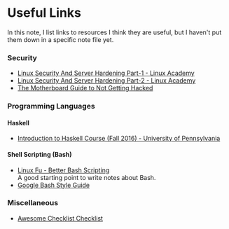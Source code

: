 # Useful Links

In this note, I list links to resources I think they are useful, 
but I haven't put them down in a specific note file yet.

### Security
- [Linux Security And Server Hardening Part-1 - Linux Academy](https://linuxacademy.com/howtoguides/posts/show/topic/19700-linux-security-and-server-hardening-part1)
- [Linux Security And Server Hardening Part-2 - Linux Academy](https://linuxacademy.com/howtoguides/posts/show/topic/19746-linux-security-and-server-hardening-part2)
- [The Motherboard Guide to Not Getting Hacked](https://motherboard.vice.com/en_us/article/d3devm/motherboard-guide-to-not-getting-hacked-online-safety-guide)

### Programming Languages
#### Haskell
- [Introduction to Haskell Course (Fall 2016) - University of Pennsylvania](http://www.seas.upenn.edu/~cis194/fall16/)

#### Shell Scripting (Bash)
- [Linux Fu - Better Bash Scripting](https://hackaday.com/2017/07/21/linux-fu-better-bash-scripting/)  
A good starting point to write notes about Bash.
- [Google Bash Style Guide](https://google.github.io/styleguide/shell.xml)

### Miscellaneous
- [Awesome Checklist Checklist](http://checklist.yingjiehu.com/)